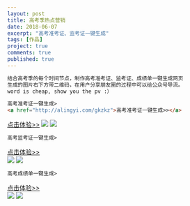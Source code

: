 ```yaml
---
layout: post
title: 高考季热点营销
date: 2018-06-07
excerpt: "高考准考证、监考证一键生成"
tags: [作品]
project: true
comments: true
published: true
---
```

```html
结合高考季的每个时间节点，制作高考准考证、监考证、成绩单一键生成网页
生成的图片右下方带二维码，在用户分享朋友圈的过程中可以给公众号导流。
word is cheap, show you the pv :）
```

```html
高考准考证一键生成>
<a href="http://alingyi.com/gkzkz">高考准考证一键生成>></a>  
```
[点击体验>>](http://alingyi.com/gkzkz)
![](http://img.vinechen.com/project/gkzkz.png)
![](http://img.vinechen.com/project/gkzkzpv.png)

```html
高考监考证一键生成>
```
[点击体验>>](http://alingyi.com/gkjkz)  
![](http://img.vinechen.com/project/gkjkz.png)
![](http://img.vinechen.com/project/gkjkzpv.png)

```html
高考成绩单一键生成>
```
[点击体验>>](http://alingyi.com/gkfs)  
![](http://img.vinechen.com/project/gkcjd.png)
![](http://img.vinechen.com/project/gkcjdpv.png)

